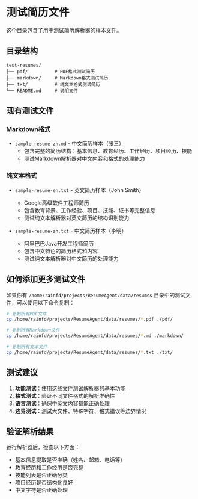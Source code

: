 # 测试简历文件

这个目录包含了用于测试简历解析器的样本文件。

## 目录结构

```
test-resumes/
├── pdf/          # PDF格式测试简历
├── markdown/     # Markdown格式测试简历
├── txt/          # 纯文本格式测试简历
└── README.md     # 说明文件
```

## 现有测试文件

### Markdown格式

- `sample-resume-zh.md` - 中文简历样本（张三）
  - 包含完整的简历结构：基本信息、教育经历、工作经历、项目经历、技能
  - 测试Markdown解析器对中文内容和格式的处理能力

### 纯文本格式

- `sample-resume-en.txt` - 英文简历样本（John Smith）

  - Google高级软件工程师简历
  - 包含教育背景、工作经验、项目、技能、证书等完整信息
  - 测试纯文本解析器对英文简历的结构识别能力

- `sample-resume-zh.txt` - 中文简历样本（李明）
  - 阿里巴巴Java开发工程师简历
  - 包含中文特色的简历格式和内容
  - 测试纯文本解析器对中文简历的处理能力

## 如何添加更多测试文件

如果你有 `/home/rainfd/projects/ResumeAgent/data/resumes` 目录中的测试文件，可以使用以下命令复制：

```bash
# 复制所有PDF文件
cp /home/rainfd/projects/ResumeAgent/data/resumes/*.pdf ./pdf/

# 复制所有Markdown文件
cp /home/rainfd/projects/ResumeAgent/data/resumes/*.md ./markdown/

# 复制所有文本文件
cp /home/rainfd/projects/ResumeAgent/data/resumes/*.txt ./txt/
```

## 测试建议

1. **功能测试**：使用这些文件测试解析器的基本功能
2. **格式测试**：验证不同文件格式的解析准确性
3. **语言测试**：确保中英文内容都能正确处理
4. **边界测试**：测试大文件、特殊字符、格式错误等边界情况

## 验证解析结果

运行解析器后，检查以下方面：

- 基本信息提取是否准确（姓名、邮箱、电话等）
- 教育经历和工作经历是否完整
- 技能列表是否正确分类
- 项目经历是否结构化良好
- 中文字符是否正确处理
